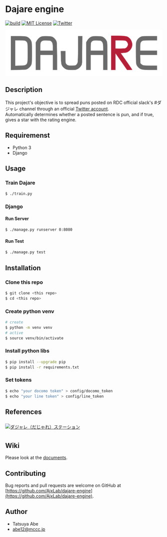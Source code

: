 Dajare engine
=============

[![build](https://github.com/AjxLab/dajare-engine/workflows/build/badge.svg)](https://github.com/AjxLab/dajare-engine/actions)
[![MIT License](http://img.shields.io/badge/license-MIT-blue.svg?style=flat)](LICENSE)
[![Twitter](https://img.shields.io/badge/Twitter-%40rits_dajare-blue?style=flat-square&logo=twitter)](https://twitter.com/rits_dajare)

<div align="center">

![](https://raw.githubusercontent.com/Ritsumeikan-Dajare-Circle/media/d72e2dbf8459689384af0de9e8b8d3e2d36a9cd2/logo/source.svg?sanitize=true)

</div>


## Description

This project's objective is to spread puns posted on RDC official slack's #ダジャレ channel through an official [Twitter account](https://twitter.com/rits_dajare).<br>
Automatically determines whether a posted sentence is pun, and if true, gives a star with the rating engine.


## Requiremenst

- Python 3
- Django


## Usage
### Train Dajare
```sh
$ ./train.py
```
### Django
#### Run Server
```sh
$ ./manage.py runserver 0:8080
```
#### Run Test
```sh
$ ./manage.py test
```


## Installation

### Clone this repo

```sh
$ git clone <this repo>
$ cd <this repo>
```

### Create python venv

```sh
# create
$ python -m venv venv
# active
$ source venv/bin/activate
```

### Install python libs

```sh
$ pip install --upgrade pip
$ pip install -r requirements.txt
```

### Set tokens
```sh
$ echo "your docomo token" > config/docomo_token
$ echo "your line token" > config/line_token
```

## References

<div><a href="https://dajare.jp/" target="_blank"><img src="https://dajare.jp/library/image/Banner/Advertisement/Dajare180x28.png" alt="ダジャレ（だじゃれ）ステーション" border="0" vspace="8" onmouseover="this.src=this.src.replace('png','gif');" onmouseout="this.src=this.src.replace('gif','png');" /></a></div>


## Wiki

Please look at the [documents](https://github.com/AjxLab/dajare-engine/wiki).


## Contributing

Bug reports and pull requests are welcome on GitHub at [https://github.com/AjxLab/dajare-engine](https://github.com/AjxLab/dajare-engine).


## Author

- Tatsuya Abe
- abe12@mccc.jp

